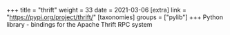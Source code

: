 +++
title = "thrift"
weight = 33
date = 2021-03-06
[extra]
link = "https://pypi.org/project/thrift/"
[taxonomies]
groups = ["pylib"]
+++
Python library - bindings for the Apache Thrift RPC system

